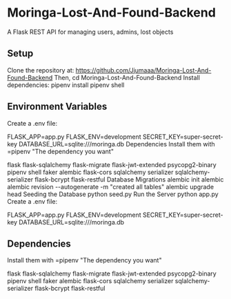 # Moringa-Lost-And-Found-Backend

A Flask REST API 
for managing users, admins, lost objects

## Setup
Clone the repository at:
https://github.com/Jjumaaa/Moringa-Lost-And-Found-Backend
Then, cd Moringa-Lost-And-Found-Backend
Install dependencies:
pipenv install
pipenv shell 

## Environment Variables
Create a .env file:

FLASK_APP=app.py
FLASK_ENV=development
SECRET_KEY=super-secret-key
DATABASE_URL=sqlite:///moringa.db
Dependencies
Install them with =pipenv "The dependency you want"

flask
flask-sqlalchemy
flask-migrate
flask-jwt-extended
psycopg2-binary
pipenv
shell
faker
alembic
flask-cors
sqlalchemy
serializer
sqlalchemy-serializer
flask-bcrypt
flask-restful
Database Migrations
alembic init alembic
alembic revision --autogenerate -m "created all tables"
alembic upgrade head
Seeding the Database
python seed.py
Run the Server
python app.py
Create a .env file:

FLASK_APP=app.py
FLASK_ENV=development
SECRET_KEY=super-secret-key
DATABASE_URL=sqlite:///moringa.db
## Dependencies
Install them with =pipenv "The dependency you want"

flask
flask-sqlalchemy
flask-migrate
flask-jwt-extended
psycopg2-binary
pipenv
shell
faker
alembic
flask-cors
sqlalchemy
serializer
sqlalchemy-serializer
flask-bcrypt
flask-restful
<!-- ## Database Migrations
alembic init alembic
alembic revision --autogenerate -m "created all tables"
alembic upgrade head

## Seeding the Database
python seed.py

## Run the Server
python app.py -->